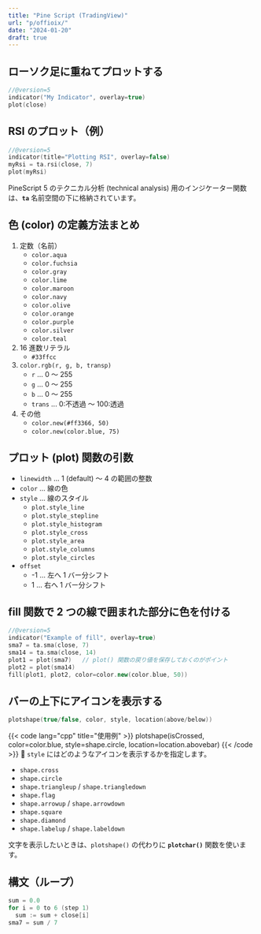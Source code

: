 ```yaml
---
title: "Pine Script (TradingView)"
url: "p/offioix/"
date: "2024-01-20"
draft: true
---
```


ローソク足に重ねてプロットする
----

```cpp
//@version=5
indicator("My Indicator", overlay=true)
plot(close)
```


RSI のプロット（例）
----

```cpp
//@version=5
indicator(title="Plotting RSI", overlay=false)
myRsi = ta.rsi(close, 7)
plot(myRsi)
```

PineScript 5 のテクニカル分析 (technical analysis) 用のインジケーター関数は、__`ta`__ 名前空間の下に格納されています。


色 (color) の定義方法まとめ
----

1. 定数（名前）
   - `color.aqua`
   - `color.fuchsia`
   - `color.gray`
   - `color.lime`
   - `color.maroon`
   - `color.navy`
   - `color.olive`
   - `color.orange`
   - `color.purple`
   - `color.silver`
   - `color.teal`
1. 16 進数リテラル
   - `#33ffcc`
1. `color.rgb(r, g, b, transp)`
   - `r` ... 0 〜 255
   - `g` ... 0 〜 255
   - `b` ... 0 〜 255
   - `trans` ... 0:不透過 〜 100:透過
1. その他
   - `color.new(#ff3366, 50)`
   - `color.new(color.blue, 75)`


プロット (plot) 関数の引数
----

- `linewidth` ... 1 (default) 〜 4 の範囲の整数
- `color` ... 線の色
- `style` ... 線のスタイル
  - `plot.style_line`
  - `plot.style_stepline`
  - `plot.style_histogram`
  - `plot.style_cross`
  - `plot.style_area`
  - `plot.style_columns`
  - `plot.style_circles`
- `offset`
  - -1 ... 左へ 1 バー分シフト
  - 1 ... 右へ 1 バー分シフト


fill 関数で 2 つの線で囲まれた部分に色を付ける
----

```cpp
//@version=5
indicator("Example of fill", overlay=true)
sma7 = ta.sma(close, 7)
sma14 = ta.sma(close, 14)
plot1 = plot(sma7)   // plot() 関数の戻り値を保存しておくのがポイント
plot2 = plot(sma14)
fill(plot1, plot2, color=color.new(color.blue, 50))
```


バーの上下にアイコンを表示する
----

```cpp
plotshape(true/false, color, style, location(above/below))
```

{{< code lang="cpp" title="使用例" >}}
plotshape(isCrossed, color=color.blue, style=shape.circle, location=location.abovebar)
{{< /code >}}
🏴
`style` にはどのようなアイコンを表示するかを指定します。

- `shape.cross`
- `shape.circle`
- `shape.triangleup` / `shape.triangledown`
- `shape.flag`
- `shape.arrowup` / `shape.arrowdown`
- `shape.square`
- `shape.diamond`
- `shape.labelup` / `shape.labeldown`

文字を表示したいときは、`plotshape()` の代わりに __`plotchar()`__ 関数を使います。


構文（ループ）
----

```cpp
sum = 0.0
for i = 0 to 6 (step 1)
  sum := sum + close[i]
sma7 = sum / 7
```

